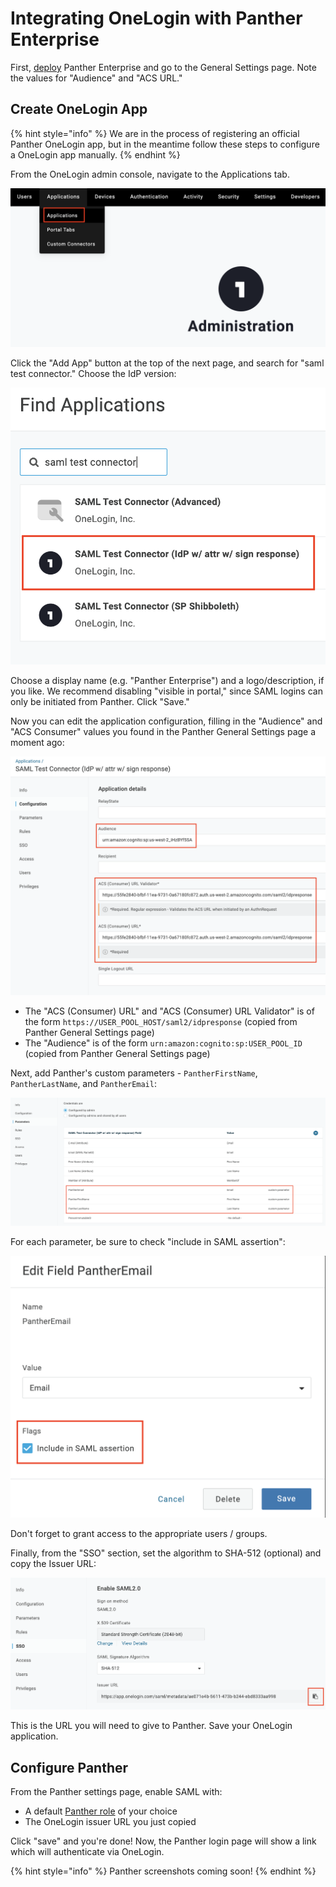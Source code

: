 # Integrating OneLogin with Panther Enterprise

First, [deploy](../../quick-start.md) Panther Enterprise and go to the General Settings page. Note the values for "Audience" and "ACS URL."

## Create OneLogin App

{% hint style="info" %}
We are in the process of registering an official Panther OneLogin app, but in the meantime follow these steps to configure a OneLogin app manually.
{% endhint %}

From the OneLogin admin console, navigate to the Applications tab.

![OneLogin Applications](../../.gitbook/assets/saml-onelogin1.png)

Click the "Add App" button at the top of the next page, and search for "saml test connector." Choose the IdP version:

![OneLogin Test Connector](../../.gitbook/assets/saml-onelogin2.png)

Choose a display name (e.g. "Panther Enterprise") and a logo/description, if you like. We recommend disabling
"visible in portal," since SAML logins can only be initiated from Panther. Click "Save."

Now you can edit the application configuration, filling in the "Audience" and "ACS Consumer" values you found in the Panther General Settings page a moment ago: 

![OneLogin App Configuration](../../.gitbook/assets/saml-onelogin3.png)

* The "ACS (Consumer) URL" and "ACS (Consumer) URL Validator" is of the form `https://USER_POOL_HOST/saml2/idpresponse` (copied from Panther General Settings page)
* The "Audience" is of the form `urn:amazon:cognito:sp:USER_POOL_ID` (copied from Panther General Settings page)


Next, add Panther's custom parameters - `PantherFirstName`, `PantherLastName`, and `PantherEmail`:

![OneLogin Parameters](../../.gitbook/assets/saml-onelogin4.png)

For each parameter, be sure to check "include in SAML assertion":

![OneLogin SAML Assertion](../../.gitbook/assets/saml-onelogin4-inset.png)

Don't forget to grant access to the appropriate users / groups.

Finally, from the "SSO" section, set the algorithm to SHA-512 (optional) and copy the Issuer URL:

![OneLogin Issuer URL](../../.gitbook/assets/saml-onelogin5.png)

This is the URL you will need to give to Panther. Save your OneLogin application.

## Configure Panther

From the Panther settings page, enable SAML with:
  * A default [Panther role](../rbac.md) of your choice
  * The OneLogin issuer URL you just copied
  
Click "save" and you're done! Now, the Panther login page will show a link which will authenticate via OneLogin.

{% hint style="info" %}
Panther screenshots coming soon!
{% endhint %}
